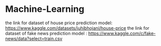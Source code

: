 # Machine-Learning

the link for dataset of house price prediction model: https://www.kaggle.com/datasets/juhibhojani/house-price
the link for dataset of fake news prediction model : https://www.kaggle.com/c/fake-news/data?select=train.csv

